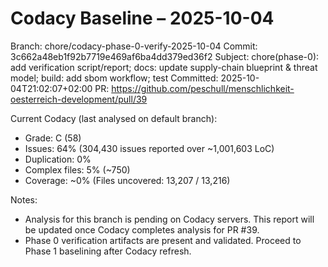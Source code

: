 # Codacy Baseline – 2025-10-04

Branch: chore/codacy-phase-0-verify-2025-10-04
Commit: 3c662a48eb1f92b7719e469af6ba4dd379ed36f2
Subject: chore(phase-0): add verification script/report; docs: update supply-chain blueprint & threat model; build: add sbom workflow; test
Committed: 2025-10-04T21:02:07+02:00
PR: https://github.com/peschull/menschlichkeit-oesterreich-development/pull/39

Current Codacy (last analysed on default branch):

- Grade: C (58)
- Issues: 64% (304,430 issues reported over ~1,001,603 LoC)
- Duplication: 0%
- Complex files: 5% (~750)
- Coverage: ~0% (Files uncovered: 13,207 / 13,216)

Notes:

- Analysis for this branch is pending on Codacy servers. This report will be updated once Codacy completes analysis for PR #39.
- Phase 0 verification artifacts are present and validated. Proceed to Phase 1 baselining after Codacy refresh.
